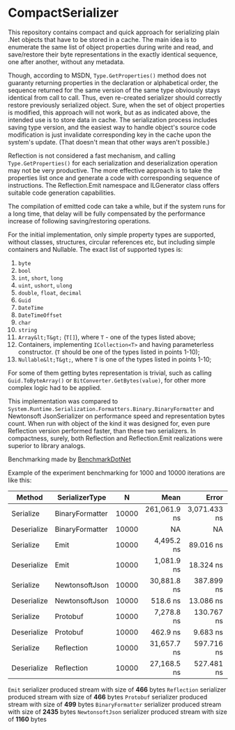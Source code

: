 # CompactSerializer
This repository contains compact and quick approach for serializing plain .Net objects that have to be stored in a cache. The main idea is to enumerate the same list of object properties during write and read, and save/restore their byte representations in the exactly identical sequence, one after another, without any metadata.

Though, according to MSDN, `Type.GetProperties()` method does not guaranty returning properties in the declaration or alphabetical order, the sequence returned for the same version of the same type obviously stays identical from call to call. Thus, even re-created serializer should correctly restore previously serialized object. Sure, when the set of object properties is modified, this approach will not work, but as as indicated above, the intended use is to store data in cache. The serialization process includes saving type version, and the easiest way to handle object's source code modification is just invalidate corresponding key in the cache upon the system's update. (That doesn't mean that other ways aren't possible.)


Reflection is not considered a fast mechanism, and calling `Type.GetProperties()` for each serialization and deserialization operation may not be very productive. The more effective approach is to take the properties list once and generate a code with corresponding sequence of instructions. The Reflection.Emit namespace and ILGenerator class offers suitable code generation capabilities.


The compilation of emitted code can take a while, but if the system runs for a long time, that delay will be fully compensated by the performance increase of following saving/restoring operations.


For the initial implementation, only simple property types are supported, without classes, structures, circular references etc, but including simple containers and Nullable. The exact list of supported types is:

1. `byte`
2. `bool`
3. `int`, `short`, `long`
4. `uint`, `ushort`, `ulong`
5. `double`, `float`, `decimal`
6. `Guid`
7. `DateTime`
8. `DateTimeOffset`
9. `char`
10. `string`
11. `Array&lt;T&gt;` (`T[]`), where `T` - one of the types listed above;
12. Containers, implementing `ICollection<T>` and having parameterless constructor. (`T` should be one of the types listed in points 1-10);  
13. `Nullable&lt;T&gt;`, where `T` is one of the types listed in points 1-10;  

For some of them getting bytes representation is trivial, such as calling `Guid.ToByteArray()` or `BitConverter.GetBytes(value)`, for other more complex logic had to be applied.


This implementation was compared to `System.Runtime.Serialization.Formatters.Binary.BinaryFormatter` and Newtonsoft JsonSerializer on performance speed and representation bytes count. When run with object of the kind it was designed for, even pure Reflection version performed faster, than these two serializers. In compactness, surely, both Reflection and Reflection.Emit realizations were superior to library analogs.


Benchmarking made by [BenchmarkDotNet](https://benchmarkdotnet.org)

Example of the experiment benchmarking for 1000 and 10000 iterations are like this:


|      Method |  SerializerType |     N |         Mean |        Error |       StdDev |   Gen 0 | Allocated |
|------------ |---------------- |------ |-------------:|-------------:|-------------:|--------:|----------:|
|   Serialize | BinaryFormatter | 10000 | 261,061.9 ns | 3,071.433 ns | 2,564.786 ns | 22.4609 |   35539 B |
| Deserialize | BinaryFormatter | 10000 |           NA |           NA |           NA |     N/A |       N/A |
|   Serialize |            Emit | 10000 |   4,495.2 ns |    89.016 ns |    98.941 ns |  3.0670 |    4832 B |
| Deserialize |            Emit | 10000 |   1,081.9 ns |    18.324 ns |    17.140 ns |  1.2302 |    1936 B |
|   Serialize |  NewtonsoftJson | 10000 |  30,881.8 ns |   387.899 ns |   362.841 ns |  8.2397 |   12992 B |
| Deserialize |  NewtonsoftJson | 10000 |     518.6 ns |    13.086 ns |    22.920 ns |  1.6775 |    2640 B |
|   Serialize |        Protobuf | 10000 |   7,278.8 ns |   130.767 ns |   122.320 ns |  2.1896 |    3456 B |
| Deserialize |        Protobuf | 10000 |     462.9 ns |     9.683 ns |     8.584 ns |  0.1674 |     264 B |
|   Serialize |      Reflection | 10000 |  31,657.7 ns |   597.716 ns |   559.104 ns |  4.9438 |    7805 B |
| Deserialize |      Reflection | 10000 |  27,168.5 ns |   527.481 ns |   586.293 ns |  3.8147 |    6034 B |

`Emit` serializer produced stream with size of **466** bytes
`Reflection` serializer produced stream with size of **466** bytes
`Protobuf` serializer produced stream with size of **499** bytes
`BinaryFormatter` serializer produced stream with size of **2435** bytes
`NewtonsoftJson` serializer produced stream with size of **1160** bytes